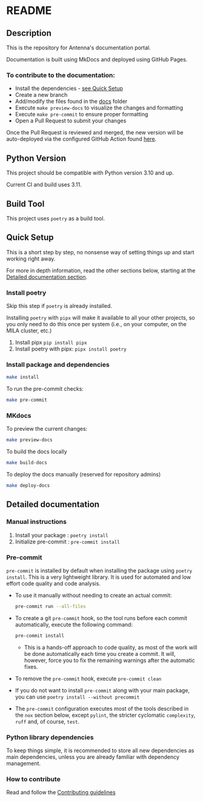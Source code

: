 # README

## Description

This is the repository for Antenna's documentation portal.

Documentation is built using MkDocs and deployed using GitHub Pages.

### To contribute to the documentation:

- Install the dependencies - [see Quick Setup](#quick-setup)
- Create a new branch
- Add/modify the files found in the [docs](docs) folder
- Execute `make preview-docs` to visualize the changes and formatting
- Execute `make pre-commit` to ensure proper formatting
- Open a Pull Request to submit your changes

Once the Pull Request is reviewed and merged, the new version will be auto-deployed
via the configured GitHub Action found [here](.github/workflows/publish-gh-pages.yml).

## Python Version

This project should be compatible with Python version 3.10 and up.

Current CI and build uses 3.11.

## Build Tool

This project uses `poetry` as a build tool.

## Quick Setup

This is a short step by step, no nonsense way of setting things up and start working
right away.

For more in depth information, read the other sections below, starting at the
[Detailed documentation section](#detailed-documentation).

### Install poetry

Skip this step if `poetry` is already installed.

Installing `poetry` with `pipx` will make it available to all your other projects, so
you only need to do this once per system (i.e., on your computer, on the MILA cluster, etc.)

1. Install pipx `pip install pipx`
2. Install poetry with pipx: `pipx install poetry`

### Install package and dependencies

```sh
make install
```

To run the pre-commit checks:

```sh
make pre-commit
```

### MKdocs

To preview the current changes:

```sh
make preview-docs
```

To build the docs locally

```sh
make build-docs
```

To deploy the docs manually (reserved for repository admins)

```sh
make deploy-docs
```

## Detailed documentation

### Manual instructions

1. Install your package : `poetry install`
2. Initialize pre-commit : `pre-commit install`

### Pre-commit

`pre-commit` is installed by default when installing the package using `poetry install`.
This is a very lightweight library. It is used for automated and low effort code
quality and code analysis.

- To use it manually without needing to create an actual commit:

  ```bash
  pre-commit run --all-files
  ```

- To create a git `pre-commit` hook, so the tool runs before each commit automatically,
  execute the following command:

  ```bash
  pre-commit install
  ```

  - This is a hands-off approach to code quality, as most of the work will be done
    automatically each time you create a commit. It will, however, force you to fix
    the remaining warnings after the automatic fixes.

- To remove the `pre-commit` hook, execute `pre-commit clean`

- If you do not want to install `pre-commit` along with your main package, you can use
  `poetry install --without precommit`

- The `pre-commit` configuration executes most of the tools described in the `nox`
  section below, except `pylint`, the stricter cyclomatic `complexity`, `ruff` and,
  of course, `test`.

### Python library dependencies

To keep things simple, it is recommended to store all new dependencies as main
dependencies, unless you are already familiar with dependency management.

### How to contribute

Read and follow the [Contributing guidelines](CONTRIBUTING.md)
